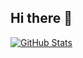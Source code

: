 ## Hi there 👋
[![GitHub Stats](https://readme-stats-navratilmartin.vercel.app/api?username=navratilmartin&show_icons=true&count_private=true&theme=ambient_gradient&hide=stars&show=prs_merged_percentage&rank_icon=github)](https://github.com/navratilmartin)

```[![Top Langs](https://readme-stats-navratilmartin.vercel.app/api/top-langs/?username=navratilmartin&layout=compact)](https://github.com/navratilmartin)

